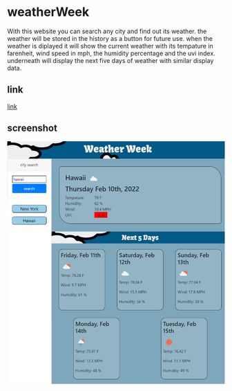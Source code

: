 # weatherWeek

With this website you can search any city and find out its weather. the weather will be stored in the history as a button for future use. when the weather is diplayed it will show the current weather with its tempature in farenheit, wind speed in mph, the humidity percentage and the uvi index. underneath will display the next five days of weather with similar display data.

## link

[link](https://holbrookb23.github.io/weatherWeek/)

## screenshot

![img](./assets/weatherWeek.png)
